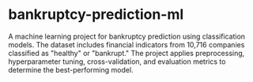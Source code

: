 # bankruptcy-prediction-ml
A machine learning project for bankruptcy prediction using classification models. The dataset includes financial indicators from 10,716 companies classified as "healthy" or "bankrupt." The project applies preprocessing, hyperparameter tuning, cross-validation, and evaluation metrics  to determine the best-performing model.
